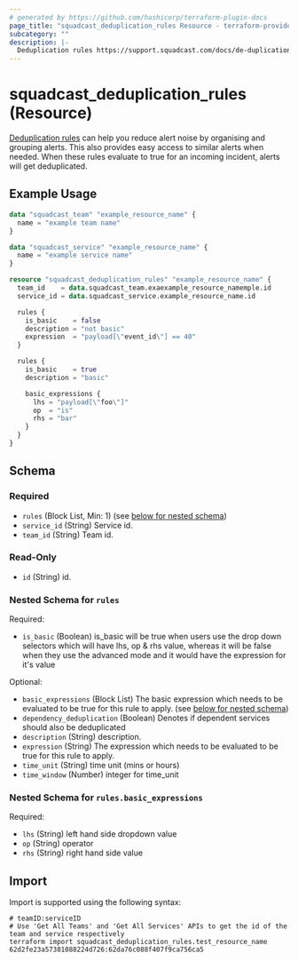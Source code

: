 ```yaml
---
# generated by https://github.com/hashicorp/terraform-plugin-docs
page_title: "squadcast_deduplication_rules Resource - terraform-provider-squadcast"
subcategory: ""
description: |-
  Deduplication rules https://support.squadcast.com/docs/de-duplication-rules can help you reduce alert noise by organising and grouping alerts. This also provides easy access to similar alerts when needed. When these rules evaluate to true for an incoming incident, alerts will get deduplicated.
---
```


# squadcast_deduplication_rules (Resource)

[Deduplication rules](https://support.squadcast.com/docs/de-duplication-rules) can help you reduce alert noise by organising and grouping alerts. This also provides easy access to similar alerts when needed. When these rules evaluate to true for an incoming incident, alerts will get deduplicated.

## Example Usage

```terraform
data "squadcast_team" "example_resource_name" {
  name = "example team name"
}

data "squadcast_service" "example_resource_name" {
  name = "example service name"
}

resource "squadcast_deduplication_rules" "example_resource_name" {
  team_id    = data.squadcast_team.exaexample_resource_namemple.id
  service_id = data.squadcast_service.example_resource_name.id

  rules {
    is_basic    = false
    description = "not basic"
    expression  = "payload[\"event_id\"] == 40"
  }

  rules {
    is_basic    = true
    description = "basic"

    basic_expressions {
      lhs = "payload[\"foo\"]"
      op  = "is"
      rhs = "bar"
    }
  }
}
```

<!-- schema generated by tfplugindocs -->
## Schema

### Required

- `rules` (Block List, Min: 1) (see [below for nested schema](#nestedblock--rules))
- `service_id` (String) Service id.
- `team_id` (String) Team id.

### Read-Only

- `id` (String) id.

<a id="nestedblock--rules"></a>
### Nested Schema for `rules`

Required:

- `is_basic` (Boolean) is_basic will be true when users use the drop down selectors which will have lhs, op & rhs value, whereas it will be false when they use the advanced mode and it would have the expression for it's value

Optional:

- `basic_expressions` (Block List) The basic expression which needs to be evaluated to be true for this rule to apply. (see [below for nested schema](#nestedblock--rules--basic_expressions))
- `dependency_deduplication` (Boolean) Denotes if dependent services should also be deduplicated
- `description` (String) description.
- `expression` (String) The expression which needs to be evaluated to be true for this rule to apply.
- `time_unit` (String) time unit (mins or hours)
- `time_window` (Number) integer for time_unit

<a id="nestedblock--rules--basic_expressions"></a>
### Nested Schema for `rules.basic_expressions`

Required:

- `lhs` (String) left hand side dropdown value
- `op` (String) operator
- `rhs` (String) right hand side value

## Import

Import is supported using the following syntax:

```shell
# teamID:serviceID
# Use 'Get All Teams' and 'Get All Services' APIs to get the id of the team and service respectively 
terraform import squadcast_deduplication_rules.test_resource_name 62d2fe23a57381088224d726:62da76c088f407f9ca756ca5
```
